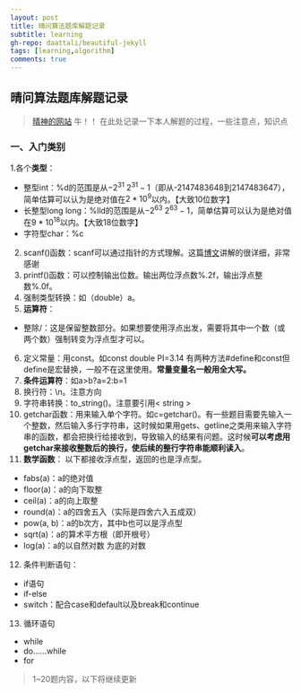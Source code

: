 ```yaml
---
layout: post
title: 晴问算法题库解题记录
subtitle: learning
gh-repo: daattali/beautiful-jekyll
tags: [learning,algorithm]
comments: true
---
```


## 晴问算法题库解题记录

> [晴神的网站](https://sunnywhy.com/) 牛！！
> 在此处记录一下本人解题的过程，一些注意点，知识点

### 一、入门类别
 1.各个**类型**：
 

 - 整型int：%d的范围是从$-2^{31}~2^{31}-1$（即从-2147483648到2147483647），简单估算可以认为是绝对值在$2*10^9$以内。【大致10位数字】
- 长整型long long：%lld的范围是从$-2^{63}~2^{63}-1$，简单估算可以认为是绝对值在$9*10^18$以内。【大致18位数字】
- 字符型char：%c

2. scanf()函数：scanf可以通过指针的方式理解。这篇[博文](https://meik2333.com/posts/use-scanf-in-c/)讲解的很详细，非常感谢
3. printf()函数：可以控制输出位数。输出两位浮点数%.2f，输出浮点整数%.0f。
4. 强制类型转换：如（double）a。
5. **运算符**：
- 整除/：这是保留整数部分。如果想要使用浮点出发，需要将其中一个数（或两个数）强制转变为浮点型才可以。
6. 定义常量：用const。如const double PI=3.14
有两种方法#define和const但define是宏替换，一般不在这里使用。**常量变量名一般用全大写。**
7. **条件运算符**：如a>b?a=2:b=1
8. 换行符：\n。注意方向
9. 字符串转换：to_string()。注意要引用< string >
10. getchar函数：用来输入单个字符。如c=getchar()。有一些题目需要先输入一个整数，然后输入多行字符串，这时候如果用gets、getline之类用来输入字符串的函数，都会把换行给接收到，导致输入的结果有问题。这时候**可以考虑用getchar来接收整数后的换行，使后续的整行字符串能顺利读入**。
11. **数学函数**：
以下都接收浮点型，返回的也是浮点型。
- fabs(a)：a的绝对值
- floor(a)：a的向下取整
- ceil(a)：a的向上取整
- round(a)：a的四舍五入（实际是四舍六入五成双）
- pow(a, b)：a的b次方，其中b也可以是浮点型
- sqrt(a)：a的算术平方根（即开根号）
- log(a)：a的以自然对数
为底的对数
12.  条件判断语句：
-  if语句
- if-else
- switch：配合case和default以及break和continue
13. 循环语句
- while
- do……while
- for 

> 1~20题内容，以下将继续更新
